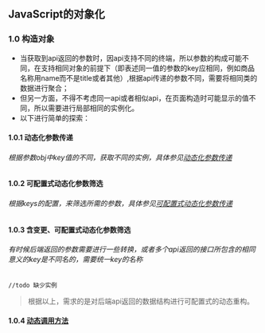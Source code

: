
## JavaScript的对象化


### 1.0 构造对象

  * 当获取到api返回的参数时，因api支持不同的终端，所以参数的构成可能不同，在支持相同对象的前提下（即表述同一值的参数的key应相同，例如商品名称用name而不是title或者其他）,根据api传递的参数不同，需要将相同类的数据进行聚合；
  * 但另一方面，不得不考虑同一api或者相似api，在页面构造时可能显示的值不同，所以需要进行局部相同的实例化。
  * 以下进行简单的探索：

#### 1.0.1 动态化参数传递

###### 根据参数obj中key值的不同，获取不同的实例，具体参见[动态化参数传递](./1.0.1_dynamic_parameters.js)

#### 1.0.2 可配置式动态化参数筛选

###### 根据keys的配置，来筛选所需的参数，具体参见[可配置式动态化参数传递](https://github.com/occultskyrong/zzone/blob/master/doc/JavaScript/Class/1.0.2_dynamic_parameters_option.js)

#### 1.0.3 含变更、可配置式动态化参数筛选

###### 有时候后端返回的参数需要进行一些转换，或者多个api返回的接口所包含的相同意义的key是不同名的，需要统一key的名称
 ```//todo 缺少实例```
 
 > 根据以上，需求的是对后端api返回的数据结构进行可配置式的动态重构。

#### 1.0.4 [动态调用方法](https://github.com/occultskyrong/zzone/blob/master/doc/JavaScript/Class/1.0.4_dynamic_function)
